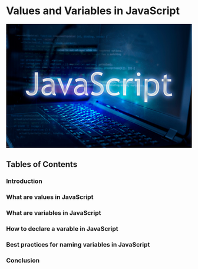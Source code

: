 # Values and Variables in JavaScript

![](images/js_logo.jpg)

## Tables of Contents
### Introduction
### What are values in JavaScript
### What are variables in JavaScript
### How to declare a varable in JavaScript

### Best practices for naming variables in JavaScript

### Conclusion